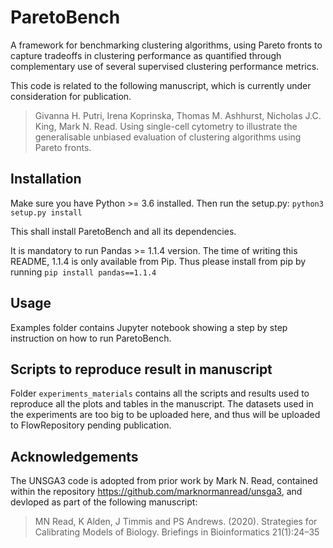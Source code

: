 # ParetoBench
A framework for benchmarking clustering algorithms, using Pareto fronts to capture tradeoffs in clustering performance as quantified through complementary use of several supervised clustering performance metrics. 

This code is related to the following manuscript, which is currently under consideration for publication. 

> Givanna H. Putri, Irena Koprinska, Thomas M. Ashhurst, Nicholas J.C. King, Mark N. Read. Using single-cell cytometry to illustrate the generalisable unbiased evaluation of clustering algorithms using Pareto fronts. 

## Installation
Make sure you have Python >= 3.6 installed.
Then run the setup.py: `python3 setup.py install`

This shall install ParetoBench and all its dependencies.

It is mandatory to run Pandas >= 1.1.4 version.
The time of writing this README, 1.1.4 is only available from Pip. 
Thus please install from pip by running `pip install pandas==1.1.4`


## Usage
Examples folder contains Jupyter notebook showing a step by step instruction on how to run ParetoBench.


## Scripts to reproduce result in manuscript
Folder `experiments_materials` contains all the scripts and results used to reproduce all the plots and tables in the manuscript. 
The datasets used in the experiments are too big to be uploaded here, and thus will be uploaded to FlowRepository pending publication.

## Acknowledgements

The UNSGA3 code is adopted from prior work by Mark N. Read, contained within the repository https://github.com/marknormanread/unsga3, and devloped as part of the following manuscript:

> MN Read, K Alden, J Timmis and PS Andrews. (2020). Strategies for Calibrating Models of Biology. Briefings in Bioinformatics 21(1):24–35
